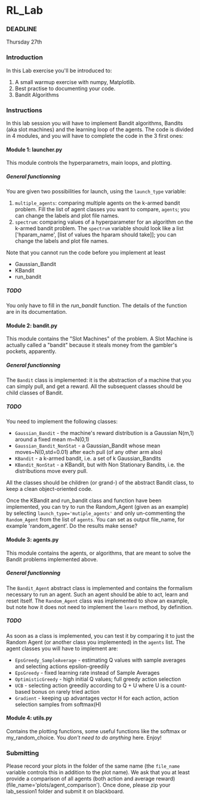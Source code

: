 # RL_Lab
### DEADLINE
Thursday 27th

### Introduction
In this Lab exercise you'll be introduced to:
1. A small warmup exercise with numpy, Matplotlib.
2. Best practise to documenting your code.
3. Bandit Algorithms
### Instructions
In this lab session you will have to implement Bandit algorithms, Bandits (aka slot machines) and the learning loop of the agents. The code is divided in 4 modules, and you will have to complete the code in the 3 first ones:

#### Module 1: launcher.py
This module controls the hyperparametrs, main loops, and plotting.  

##### General functionning
You are given two possibilities for launch, using the `launch_type` variable:
1. `multiple_agents`: comparing multiple agents on the k-armed bandit problem. Fill the list of agent classes you want to compare, `agents`; you can change the labels and plot file names.
2. `spectrum`: comparing values of a hyperparameter for an algorithm on the k-armed bandit problem. The `spectrum` variable should look like a list \['hparam_name', \[list of values the hparam should take\]\]; you can change the labels and plot file names.
  
Note that you cannot run the code before you implement at least
* Gaussian_Bandit
* KBandit
* run_bandit
##### TODO
You only have to fill in the *run_bandit* function. The details of the function are in its documentation.

#### Module 2: bandit.py
This module contains the "Slot Machines" of the problem.
A Slot Machine is actually called a "bandit" because it steals money from the gambler's pockets, apparently.

##### General functionning
The `Bandit` class is implemented: it is the abstraction of a machine that you can simply pull, and get a reward.
All the subsequent classes should be child classes of Bandit.

##### TODO
You need to implement the following classes:
* `Gaussian_Bandit` - the machine's reward distribution is a Gaussian N(m,1) around a fixed mean m~N(0,1)
* `Gaussian_Bandit_NonStat` - a Gaussian_Bandit whose mean moves~N(0,std=0.01) after each pull (of any other arm also)
* `KBandit` - a k-armed bandit, i.e. a set of k Gaussian_Bandits
* `KBandit_NonStat` - a KBandit, but with Non Stationary Bandits, i.e. the distributions move every pull.

All the classes should be children (or grand-) of the abstract Bandit class, to keep a clean object-oriented code.

Once the KBandit and run_bandit class and function have been implemented, you can try to run the Random_Agent (given as an example) by selecting `launch_type='mutiple_agents'` and only un-commenting the `Random_Agent` from the list of `agents`. You can set as output file_name, for example 'random_agent'.
Do the results make sense?

#### Module 3: agents.py
This module contains the agents, or algorithms, that are meant to solve the Bandit problems implemented above.

##### General functionning
The `Bandit_Agent` abstract class is implemented and contains the formalism necessary to run an agent. Such an agent should be able to act, learn and reset itself.
The `Random_Agent` class was implemented to show an example, but note how it does not need to implement the `learn` method, by definition.

##### TODO
As soon as a class is implemented, you can test it by comparing it to just the Random Agent (or another class you implemented) in the `agents` list.
The agent classes you will have to implement are:
* `EpsGreedy_SampleAverage` - estimating Q values with sample averages and selecting actions epsilon-greedily
* `EpsGreedy` - fixed learning rate instead of Sample Averages
* `OptimisticGreedy` - high initial Q values; full greedy action selection
* `UCB` - selecting action greedily according to Q + U where U is a count-based bonus on rarely tried action
* `Gradient` - keeping up advantages vector H for each action, action selection samples from softmax(H)

#### Module 4: utils.py
Contains the plotting functions, some useful functions like the softmax or my_random_choice.
You *don't need to do anything* here. Enjoy!

### Submitting
Please record your plots in the folder of the same name (the `file_name` variable controls this in addition to the plot name). We ask that you at least provide a comparison of all agents (both action and average reward) (file_name='plots/agent_comparison').
Once done, please zip your lab_session1 folder and submit it on blackboard.
